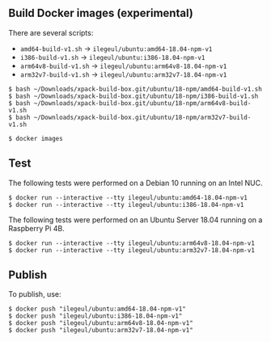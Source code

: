 
## Build Docker images (experimental)

There are several scripts:

- `amd64-build-v1.sh` -> `ilegeul/ubuntu:amd64-18.04-npm-v1`
- `i386-build-v1.sh` -> `ilegeul/ubuntu:i386-18.04-npm-v1`
- `arm64v8-build-v1.sh` -> `ilegeul/ubuntu:arm64v8-18.04-npm-v1`
- `arm32v7-build-v1.sh` -> `ilegeul/ubuntu:arm32v7-18.04-npm-v1`

```console
$ bash ~/Downloads/xpack-build-box.git/ubuntu/18-npm/amd64-build-v1.sh
$ bash ~/Downloads/xpack-build-box.git/ubuntu/18-npm/i386-build-v1.sh
$ bash ~/Downloads/xpack-build-box.git/ubuntu/18-npm/arm64v8-build-v1.sh
$ bash ~/Downloads/xpack-build-box.git/ubuntu/18-npm/arm32v7-build-v1.sh

$ docker images
```

## Test

The following tests were performed on a Debian 10
running on an Intel NUC.

```console
$ docker run --interactive --tty ilegeul/ubuntu:amd64-18.04-npm-v1
$ docker run --interactive --tty ilegeul/ubuntu:i386-18.04-npm-v1
```

The following tests were performed on an Ubuntu Server
18.04 running on a Raspberry Pi 4B.

```console
$ docker run --interactive --tty ilegeul/ubuntu:arm64v8-18.04-npm-v1
$ docker run --interactive --tty ilegeul/ubuntu:arm32v7-18.04-npm-v1
```

## Publish

To publish, use:

```console
$ docker push "ilegeul/ubuntu:amd64-18.04-npm-v1"
$ docker push "ilegeul/ubuntu:i386-18.04-npm-v1"
$ docker push "ilegeul/ubuntu:arm64v8-18.04-npm-v1"
$ docker push "ilegeul/ubuntu:arm32v7-18.04-npm-v1"
```
